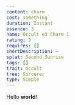 ```yaml
---
content: charm
cost: something
duration: Instant
essence: 3
name: Occult e3 Charm 1
rating: 3
requires: []
shortDescription: ~
splat: Second Sunrise
tags: []
trait: Occult
tree: Sorcerer
type: Simple
---
```


Hello **world**!
